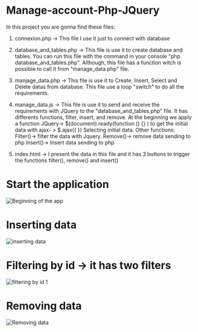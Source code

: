 # Manage-account-Php-JQuery
In this project you are gonna find these files: 
1. connexion.php -> This file I use it just to connect with database 
2. database_and_tables.php -> This file is use it to create database and tables. You can run this file with the command in your console "php database_and_tables.php".
Although, this file has a function witch is possible to call it from "manage_data.php" file.
3. manjage_data.php -> This file is use it to Create, Insert, Select and Delete datas from database. This file use a loop "switch" to do all the requirements. 

4. manage_data.js -> This file is use it to send and receive the requirements with JQuery to the "database_and_tables.php" file. It has differents functions, filter, insert, and remove. 
At the beginning we apply a function JQuery-> $(document).ready(function () {} ) to get the initial data with ajax- > $.ajax({ }) Selecting initial data.
Other functions: 
Filter()-> filter the data with Jquery.
Remove()-> remove data sending to php
Insert()-> Insert data sending to php 

5. index.html -> I present the data in this file and it has 3 buttons to trigger the functions filter(), remove() and insert()


# Start the application
![Beginning of the app](https://user-images.githubusercontent.com/38941153/228503483-ca2a78ae-d011-441e-a4ab-057398fae4e1.png)
# Inserting data
![inserting data](https://user-images.githubusercontent.com/38941153/228503616-9a30ac0a-0c8b-4287-92d9-17d40679e386.png)
# Filtering by id -> it has two filters
![filtering by id 1](https://user-images.githubusercontent.com/38941153/228503999-07011ad8-6a4e-4e10-8f60-1819d4322228.png)
# Removing data
![Removing data](https://user-images.githubusercontent.com/38941153/228504155-40bd28fb-e2a5-41ef-a4b2-61b02454256e.png)


